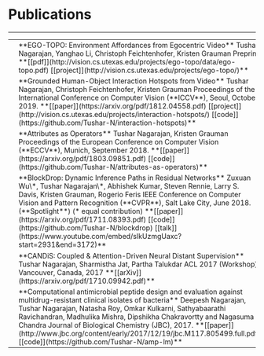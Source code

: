 # Publications
---

<table class="researchtable">

<tbody>


<tr>
<td class="img"> <img src="images/ego-topo.png"> </td>
<td markdown="span">
**EGO-TOPO: Environment Affordances from Egocentric Video**  
Tushar Nagarajan, Yanghao Li, Christoph Feichtenhofer, Kristen Grauman  
Preprint  
**[[pdf]](http://vision.cs.utexas.edu/projects/ego-topo/data/ego-topo.pdf) [[project]](http://vision.cs.utexas.edu/projects/ego-topo/)**
</td>
</tr>

<tr>
<td class="img"> <img src="images/interaction-hotspots.png"> </td>
<td markdown="span">
**Grounded Human-Object Interaction Hotspots from Video**  
Tushar Nagarajan, Christoph Feichtenhofer, Kristen Grauman  
Proceedings of the International Conference on Computer Vision (**ICCV**), Seoul, October 2019.  
**[[paper]](https://arxiv.org/pdf/1812.04558.pdf) [[project]](http://vision.cs.utexas.edu/projects/interaction-hotspots/) [[code]](https://github.com/Tushar-N/interaction-hotspots)**
</td>
</tr>


<tr>
<td class="img"> <img src="images/attr-ops.png"> </td>
<td markdown="span">
**Attributes as Operators**  
Tushar Nagarajan, Kristen Grauman  
Proceedings of the European Conference on Computer Vision (**ECCV**), Munich, September 2018.  
**[[paper]](https://arxiv.org/pdf/1803.09851.pdf) [[code]](https://github.com/Tushar-N/attributes-as-operators)**
</td>
</tr>


<tr>
<td class="img"> <img src="images/blockdrop.png"> </td>
<td markdown="span">
**BlockDrop: Dynamic Inference Paths in Residual Networks**  
Zuxuan Wu\*, Tushar Nagarajan\*, Abhishek Kumar, Steven Rennie, Larry S. Davis, Kristen Grauman, Rogerio Feris   
IEEE Conference on Computer Vision and Pattern Recognition (**CVPR**), Salt Lake City, June 2018.  (**Spotlight**) (* equal contribution)  
**[[paper]](https://arxiv.org/pdf/1711.08393.pdf)
[[code]](https://github.com/Tushar-N/blockdrop)
[[talk]](https://www.youtube.com/embed/sIkUzmgUaxc?start=2931&end=3172)**
</td>
</tr>


<tr>
<td class="img"><img src="images/siamese-memnet.png"> </td>
<td markdown="span">
**CANDiS: Coupled & Attention-Driven Neural Distant Supervision**  
Tushar Nagarajan, Sharmistha Jat, Partha Talukdar  
ACL 2017 (Workshop), Vancouver, Canada, 2017  
**[[arXiv]](https://arxiv.org/pdf/1710.09942.pdf)**
</td>
</tr>

<tr>
<td class="img"><img src="images/amp-lm.png"> </td>
<td markdown="span">
**Computational antimicrobial peptide design and evaluation against multidrug-resistant clinical isolates of bacteria**  
Deepesh Nagarajan, Tushar Nagarajan, Natasha Roy, Omkar Kulkarni, Sathyabaarathi Ravichandran, Madhulika Mishra, Dipshikha Chakravortty and Nagasuma Chandra  
Journal of Biological Chemistry (JBC), 2017.  
**[[paper]](http://www.jbc.org/content/early/2017/12/19/jbc.M117.805499.full.pdf)
[[code]](https://github.com/Tushar-N/amp-lm)**
</td>
</tr>


</tbody>
</table>
